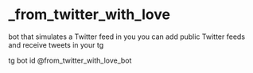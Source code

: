 # _from_twitter_with_love

bot that simulates a Twitter feed in you
you can add public Twitter feeds and receive tweets in your tg

tg bot id @from_twitter_with_love_bot
